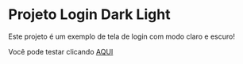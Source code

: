 # Projeto Login Dark Light

Este projeto é um exemplo de tela de login com modo claro e escuro!

Você pode testar clicando <a href="https://caiopradodesouza.github.io/Projeto-Login-Dark-Light/">AQUI</a>
 
